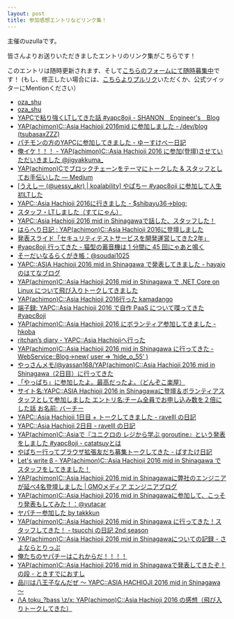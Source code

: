 ```yaml
---
layout: post
title: 参加感想エントリなどリンク集！
---
```


主催のuzullaです。

皆さんよりお送りいただきましたエントリのリンク集がこちらです！

このエントリは随時更新されます、そして[こちらのフォームにて随時募集中](https://docs.google.com/forms/d/1u85WOnWuNWvB8tzdx7Enjtsygp8EHuMUX5toWDbi2_I/viewform)です！
(もし、修正したい場合には、[こちらよりプルリク](https://github.com/hachiojipm/yapcasia-8oji-2016mid/blob/gh-pages/_posts/2016-07-05-blog-entries.md)いただくか、公式ツイッターにMentionください）


- [oza_shu](http://ozashu.hatenablog.com/entry/2016/07/03/033650)
- [oza_shu](http://ozashu.hatenablog.com/entry/2016/07/04/001127)
- [YAPCで粘り強くLTしてきた話 #yapc8oji - SHANON　Engineer's　Blog](http://shanon-tech.blogspot.jp/2016/07/yapclt-yapc8oji.html)
- [YAP(achimon)C::Asia Hachioji 2016mid に参加しました - /dev/blog (tsubasaxZZZ)](http://blog.nomupro.com/entry/2016/07/03/175712)
- [パチモンの方のYAPCに参加してきました - ゆーすけべー日記](http://blog.yusuke.be/entry/2016/07/04/074850)
- [俺イケ！！！ - YAP(achimon)C::Asia Hachioji 2016 に参加(登壇)させていただいきました @jigyakkuma_](http://blog.jigyakkuma.org/2016/07/02/yapcasia8oji/)
- [YAP(achimon)Cでブロックチェーンをテーマにトークした & スタッフとしてお手伝いした — Medium](https://medium.com/@timakin/yap-achimon-c%E3%81%A7%E3%83%96%E3%83%AD%E3%83%83%E3%82%AF%E3%83%81%E3%82%A7%E3%83%BC%E3%83%B3%E3%82%92%E3%83%86%E3%83%BC%E3%83%9E%E3%81%AB%E3%83%88%E3%83%BC%E3%82%AF%E3%81%97%E3%81%9F-%E3%82%B9%E3%82%BF%E3%83%83%E3%83%95%E3%81%A8%E3%81%97%E3%81%A6%E3%81%8A%E6%89%8B%E4%BC%9D%E3%81%84%E3%81%97%E3%81%9F-63f9f9d1810f?source=linkShare-85fe747efada-1467592845)
- [\[うえしー (@uessy_akr) \| koalability\] やぱちー #yapc8oji に参加して人生初LTした](http://koalability.com/article/150)
- [YAPC::Asia Hachioji 2016に行きました - $shibayu36->blog;](http://blog.shibayu36.org/entry/2016/07/03/204519)
- [スタッフ・LTしました（すてにゃん）](http://stefafafan.hatenablog.com/entry/2016/07/03/214803)
- [YAPC::Asia Hachioji 2016 mid in Shinagawaで話した、スタッフした！](http://kikumoto.hatenablog.com/entry/2016/07/04/110527)
- [はらへり日記 : YAP(achimon)C::Asia Hachioji 2016に登壇しました](http://sota1235.hatenablog.com/entry/2016/07/03/111909)
- [発表スライド「セキュリティテストサービスを開発運営してきた2年」](http://www.slideshare.net/ichikaway/yapc8oji-2)
- [#yapc8oji 行ってきた - 猫型の蓄音機は 1 分間に 45 回にゃあと鳴く](http://nekogata.hatenablog.com/entry/2016/07/04/154556)
- [そーだいなるらくがき帳：@soudai1025](http://soudai1025.blogspot.jp/2016/07/blog-post.html)
- [YAPC::ASIA Hachioji 2016 mid in Shinagawa で発表してきました - hayajoのはてなブログ](http://hayajo.hatenablog.com/entry/2016/07/04/191541)
- [YAP(achimon)C::Asia Hachioji 2016 mid in Shinagawa で .NET Core on Linux について飛び入りトークしてきました](http://tech.tanaka733.net/entry/yapc-2016)
- [YAP(achimon)C::Asia Hachioji 2016行った kamadango](http://blog.kamadango.com/entry/2016/07/04/220930)
- [端子録: YAPC::Asia Hachioji 2016 で自作 PaaS について喋ってきた #yapc8oji](http://dtan4.hatenablog.com/entry/2016/07/04/230947)
- [YAP(achimon)C::Asia Hachioji 2016 にボランティア参加してきました - hkoba](http://hkoba.hatenablog.com/entry/2016/07/05/000121)
- [ritchan’s diary - YAPC::Asia Hachiojiへ行った](http://ritchan.hatenablog.com/entry/2016/07/05/005911)
- [YAP(achimon)C::Asia Hachioji 2016 mid in Shinagawa に行ってきた - WebService::Blog->new( user => ’hide_o_55’ )](http://d.hatena.ne.jp/hide_o_55/20160705/1467655448)
- [やっさんメモ/@yassan168/YAP(achimon)C::Asia Hachioji 2016 mid in Shinagawa（2日目）に行ってきた](http://yassan.hatenablog.jp/entries/2016/07/05)
- [「やっぱち」に参加したよ。最高だったよ。（どんぞこ楽屋）](http://www.donzoko.net/cgi-bin/tdiary/20160705.html)
- [サイト名:YAPC::ASIA Hachioji 2016 in Shinagawaに登壇＆ボランティアスタッフとして参加しました エントリ名:チーム全員でお申し込み数を２倍にした話 お名前: バーチー](http://blog.hypermkt.jp/yapcasia-hachioji-2016-in-shinagawa/)
- [YAPC::Asia Hachioji 1日目 + トークしてきました - ravelll の日記](http://ravelll.hatenadiary.jp/entry/2016/07/03/145021)
- [YAPC::Asia Hachioji 2日目 - ravelll の日記](http://ravelll.hatenadiary.jp/entry/2016/07/04/233604)
- [YAP(achimon)C::Asiaで『ユニクロの レジから学ぶ goroutine』という発表をしました #yapc8oji - catatsuyとは](http://catatsuy.hateblo.jp/entry/2016/07/04/212532)
- [やぱちー行ってブラウザ拡張友だち募集トークしてきた - ぱすたけ日記](http://pastak-diary.hatenadiary.com/entry/2016/07/05/130800)
- [Let's write β - YAP(achimon)C::Asia Hachioji 2016 mid in Shinagawa でスタッフをしてきました！](http://poketo7878-dev.hatenablog.com/entry/2016/07/05/145503)
- [YAP(achimon)C::Asia Hachioji 2016 mid in Shinagawaに弊社のエンジニアが延べ4名登壇しました \| GMOメディア エンジニアブログ](http://tech.gmo-media.jp/post/146882443294/yapc-2016)
- [YAP(achimon)C::Asia Hachioji 2016 mid in Shinagawaに参加して、こっそり発表もしてみた！：@yutacar](http://yutacar.net/post/146928129989/yapachimoncasia-hachioji-2016-mid-in)
- [ヤパチー参加した by takkkun](http://takkkun.hatenablog.com/entry/2016/07/05/YAP%28achimon%29C%3A%3AAsia_Hachioji_2016_mid_in_Shinagawa%E3%81%AB%E8%A1%8C%E3%81%A3%E3%81%A6%E3%81%8D%E3%81%9F)
- [YAP(achimon)C::Asia Hachioji 2016 mid in Shinagawa に行ってきた！スタッフしてきた！ - tsucchi の日記 2nd season](http://tsucchi.github.io/perl/2016/07/06/yapc8oji)
- [YAP(achimon)C::Asia Hachioji 2016 mid in Shinagawaについての記録 - さよならとりっぷ](http://b-kaxa.hateblo.jp/entry/2016/07/07/002730)
- [俺たちのヤパチーはこれからだ！！！！](http://damenaragyouza.hatenablog.jp/entry/2016/07/07/152543)
- [YAP(achimon)C::Asia Hachioji 2016 mid in Shinagawaで発表してきたぞ！の段 - ときすでにおすし](http://osushi.me/entries/1)
- [品川は八王子なんだぜ 〜 YAPC::ASIA HACHIOJI 2016 mid in Shinagawa 〜](https://note.mu/kkotaro0111/n/ncd5c03234e8d)
- [/\A toku_?bass \z/x: YAP(achimon)C::Asia Hachioji 2016 の感想（飛び入りトークしてきた）](http://blog.tokubass.net/2016/07/yapachimoncasia-hachioji-2016.html)
